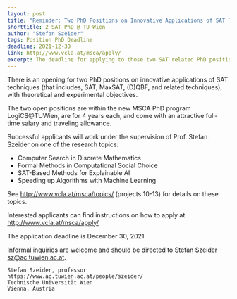 ```yaml
---
layout: post
title: "Reminder: Two PhD Positions on Innovative Applications of SAT Techniques (Stefan Szeider, TU Wien, Vienna, Austria)"
shorttitle: 2 SAT PhD @ TU Wien
author: "Stefan Szeider"
tags: Position PhD Deadline
deadline: 2021-12-30
link: http://www.vcla.at/msca/apply/
excerpt: The deadline for applying to those two SAT related PhD positions is the end of the month (Dec. 30).
---
```


There is an opening for two PhD positions on innovative applications of SAT techniques (that includes, SAT, MaxSAT, (D)QBF, and related techniques), with theoretical and experimental objectives. 

The two open positions are within the new MSCA PhD program LogiCS@TUWien, are for 4 years each, and come with an attractive full-time salary and traveling allowance. 

Successful applicants will work under the supervision of Prof. Stefan Szeider on one of the research topics: 

* Computer Search in Discrete Mathematics 
* Formal Methods in Computational Social Choice 
* SAT-Based Methods for Explainable AI 
* Speeding up Algorithms with Machine Learning

See http://www.vcla.at/msca/topics/ (projects 10-13) for details on these topics.

Interested applicants can find instructions on how to apply at 
http://www.vcla.at/msca/apply/

The application deadline is December 30, 2021.

Informal inquiries are welcome and should be directed to Stefan Szeider <sz@ac.tuwien.ac.at>.

    Stefan Szeider, professor
    https://www.ac.tuwien.ac.at/people/szeider/
    Technische Universität Wien
    Vienna, Austria
